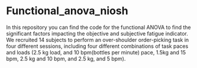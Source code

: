 # Functional_anova_niosh
 
In this repository you can find the code for the functional ANOVA to find the significant factors impacting the objective and subjective fatigue indicator. We recruited 14 subjects to perform an over-shoulder order-picking task in four different sessions, including four different combinations of task paces and loads (2.5 kg load, and 10 bpm(bottles per minute) pace, 1.5kg and 15 bpm, 2.5 kg and 10 bpm, and 2.5 kg, and 5 bpm).
